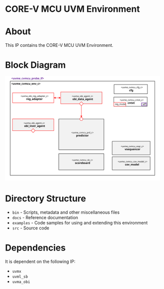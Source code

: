 # CORE-V MCU UVM Environment


# About
This IP contains the CORE-V MCU UVM Environment.

# Block Diagram
![alt text](./docs/env_block_diagram.svg "CORE-V MCU UVM Environment Block Diagram")

# Directory Structure
* `bin` - Scripts, metadata and other miscellaneous files
* `docs` - Reference documentation
* `examples` - Code samples for using and extending this environment
* `src` - Source code


# Dependencies
It is dependent on the following IP:

* `uvmx`
* `uvml_sb`
* `uvma_obi`
